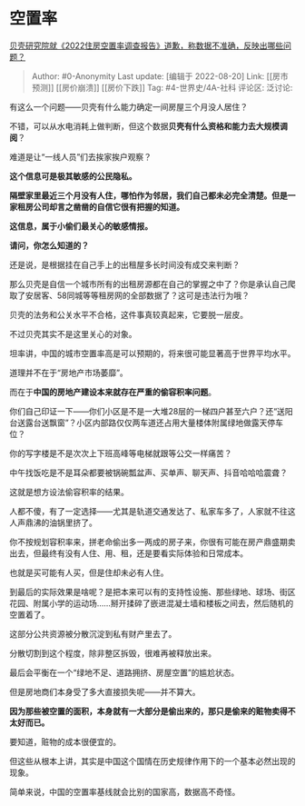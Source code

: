 # 空置率
[贝壳研究院就《2022住房空置率调查报告》道歉，称数据不准确，反映出哪些问题？](https://www.zhihu.com/question/547914522/answer/2636001245)

> Author: #0-Anonymity
> Last update: [编辑于 2022-08-20]
> Link: [[房市预测]] [[房价崩溃]] [[房价下跌]]
> Tag: #4-世界史/4A-社科
> 评论区:
> 泛讨论:

有这么一个问题——贝壳有什么能力确定一间房屋三个月没人居住？

不错，可以从水电消耗上做判断，但这个数据**贝壳有什么资格和能力去大规模调阅**？

难道是让“一线人员”们去挨家挨户观察？

**这个信息可是极其敏感的公民隐私。**

**隔壁家里最近三个月没有人住，哪怕作为邻居，我们自己都未必完全清楚。但是一家租房公司却言之凿凿的自信它很有把握的知道。**

**这信息，属于小偷们最关心的敏感情报。**

**请问，你怎么知道的？**

还是说，是根据挂在自己手上的出租屋多长时间没有成交来判断？

那么贝壳是自信一个城市所有的出租房源都在自己的掌握之中了？你是承认自己爬取了安居客、58同城等等租房网的全部数据了？这可是违法行为哦？

贝壳的法务和公关水平不合格，这件事真较真起来，它要脱一层皮。

不过贝壳其实不是这里关心的对象。

坦率讲，中国的城市空置率高是可以预期的，将来很可能显著高于世界平均水平。

道理并不在于“房地产市场萎靡”。

而在于**中国的房地产建设本来就存在严重的偷容积率问题**。

你们自己印证一下——你们小区是不是一大堆28层的一梯四户甚至六户？还“送阳台送露台送飘窗”？小区内部路仅仅两车道还占用大量楼体附属绿地做露天停车位？

你的写字楼是不是次次上下班高峰等电梯就跟等公交一样痛苦？

中午找饭吃是不是耳朵都要被锅碗瓢盆声、买单声、聊天声、抖音哈哈哈震聋？

这就是想方设法偷容积率的结果。

人都不傻，有了一定选择——尤其是轨道交通发达了、私家车多了，人家就不往这人声鼎沸的油锅里挤了。

你不按规划容积率来，拼老命偷出多一两成的房子来，你很有可能在房产鼎盛期卖出去，但最终有没有人住、用、租，还是要看实际体验和日常成本。

也就是买可能有人买，但是住却未必有人住。

到最后的实际效果是啥呢？是把本来可以有的支持性设施、那些绿地、球场、街区花园、附属小学的运动场……掰开揉碎了嵌进混凝土墙和楼板之间去，然后随机的空置着了。

这部分公共资源被分散沉淀到私有财产里去了。

分散切割到这个程度，除非整区拆毁，很难再被释放出来。

最后会平衡在一个“绿地不足、道路拥挤、房屋空置”的尴尬状态。

但是房地商们本身受了多大直接损失呢——并不算大。

**因为那些被空置的面积，本身就有一大部分是偷出来的，那只是偷来的赃物卖得不太好而已。**

要知道，赃物的成本很便宜的。

但这些从根本上讲，其实是中国这个国情在历史规律作用下的一个基本必然出现的现象。

简单来说，中国的空置率基线就会比别的国家高，数据高不奇怪。
